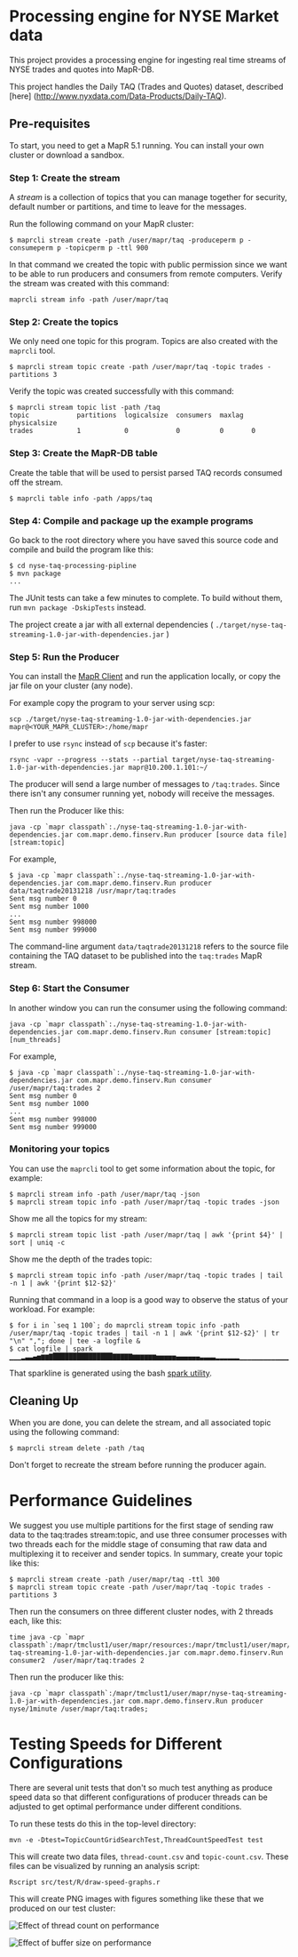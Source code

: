 # Processing engine for NYSE Market data

This project provides a processing engine for ingesting real time streams of NYSE trades and quotes into MapR-DB.

This project handles the Daily TAQ (Trades and Quotes) dataset, described [here] (http://www.nyxdata.com/Data-Products/Daily-TAQ).

## Pre-requisites

To start, you need to get a MapR 5.1 running. You can install your own cluster or download a sandbox.

### Step 1: Create the stream

A *stream* is a collection of topics that you can manage together for security, default number or partitions, and time to leave for the messages.

Run the following command on your MapR cluster:

```
$ maprcli stream create -path /user/mapr/taq -produceperm p -consumeperm p -topicperm p -ttl 900
```

In that command we created the topic with public permission since we want to be able to run producers and consumers from remote computers. Verify the stream was created with this command:

```
maprcli stream info -path /user/mapr/taq
```

### Step 2: Create the topics

We only need one topic for this program. Topics are also created with the `maprcli` tool.

```
$ maprcli stream topic create -path /user/mapr/taq -topic trades -partitions 3
```

Verify the topic was created successfully with this command:

```
$ maprcli stream topic list -path /taq
topic            partitions  logicalsize  consumers  maxlag  physicalsize
trades           1           0            0          0       0
```

### Step 3: Create the MapR-DB table

Create the table that will be used to persist parsed TAQ records consumed off the stream.

```
$ maprcli table info -path /apps/taq
```

### Step 4: Compile and package up the example programs

Go back to the root directory where you have saved this source code and
compile and build the program like this:

```
$ cd nyse-taq-processing-pipline
$ mvn package
...
```

The JUnit tests can take a few minutes to complete. To build without them, run `mvn package -DskipTests` instead.

The project create a jar with all external dependencies ( `./target/nyse-taq-streaming-1.0-jar-with-dependencies.jar` )


### Step 5: Run the Producer

You can install the [MapR Client](http://maprdocs.mapr.com/51/index.html#AdvancedInstallation/SettingUptheClient-client_26982445-d3e146.html) and run the application locally,
or copy the jar file on your cluster (any node).

For example copy the program to your server using scp:

```
scp ./target/nyse-taq-streaming-1.0-jar-with-dependencies.jar mapr@<YOUR_MAPR_CLUSTER>:/home/mapr
```

I prefer to use `rsync` instead of `scp` because it's faster:

```
rsync -vapr --progress --stats --partial target/nyse-taq-streaming-1.0-jar-with-dependencies.jar mapr@10.200.1.101:~/
```

The producer will send a large number of messages to `/taq:trades`. Since there isn't
any consumer running yet, nobody will receive the messages. 

Then run the Producer like this:

```java -cp `mapr classpath`:./nyse-taq-streaming-1.0-jar-with-dependencies.jar com.mapr.demo.finserv.Run producer [source data file] [stream:topic]```

For example,

```
$ java -cp `mapr classpath`:./nyse-taq-streaming-1.0-jar-with-dependencies.jar com.mapr.demo.finserv.Run producer data/taqtrade20131218 /usr/mapr/taq:trades 
Sent msg number 0
Sent msg number 1000
...
Sent msg number 998000
Sent msg number 999000
```

The command-line argument `data/taqtrade20131218` refers to the source file containing the TAQ dataset to be published into the `taq:trades` MapR stream.


### Step 6: Start the Consumer

In another window you can run the consumer using the following command:

```java -cp `mapr classpath`:./nyse-taq-streaming-1.0-jar-with-dependencies.jar com.mapr.demo.finserv.Run consumer [stream:topic] [num_threads]```

For example,

```
$ java -cp `mapr classpath`:./nyse-taq-streaming-1.0-jar-with-dependencies.jar com.mapr.demo.finserv.Run consumer /user/mapr/taq:trades 2
Sent msg number 0
Sent msg number 1000
...
Sent msg number 998000
Sent msg number 999000
```


### Monitoring your topics 

You can use the `maprcli` tool to get some information about the topic, for example:

```
$ maprcli stream info -path /user/mapr/taq -json
$ maprcli stream topic info -path /user/mapr/taq -topic trades -json
```

Show me all the topics for my stream:

```
$ maprcli stream topic list -path /user/mapr/taq | awk '{print $4}' | sort | uniq -c
```

Show me the depth of the trades topic:

```
$ maprcli stream topic info -path /user/mapr/taq -topic trades | tail -n 1 | awk '{print $12-$2}'
```

Running that command in a loop is a good way to observe the status of your workload. For example:

```
$ for i in `seq 1 100`; do maprcli stream topic info -path /user/mapr/taq -topic trades | tail -n 1 | awk '{print $12-$2}' | tr "\n" ","; done | tee -a logfile &
$ cat logfile | spark
▁▁▁▂▃▃▄▅▆▆▇███████████████▇▇▇▇▇▆▆▆▆▆▆▅▅▅▅▅▄▄▄▄▄▄▃▃▃▃▂▂▂▂▂▂▁▁▁▁▁▁▁▁▁▁▁▁▁▁
```

That sparkline is generated using the bash [spark utility](https://github.com/holman/spark).

## Cleaning Up

When you are done, you can delete the stream, and all associated topic using the following command:
```
$ maprcli stream delete -path /taq
```

Don't forget to recreate the stream before running the producer again.

# Performance Guidelines

We suggest you use multiple partitions for the first stage of sending raw data to the taq:trades stream:topic, and use three consumer processes with two threads each for the middle stage of consuming that raw data and multiplexing it to receiver and sender topics.  In summary, create your topic like this:

``` 
$ maprcli stream create -path /user/mapr/taq -ttl 300
$ maprcli stream topic create -path /user/mapr/taq -topic trades -partitions 3
```

Then run the consumers on three different cluster nodes, with 2 threads each, like this:

```
time java -cp `mapr classpath`:/mapr/tmclust1/user/mapr/resources:/mapr/tmclust1/user/mapr/nyse-taq-streaming-1.0-jar-with-dependencies.jar com.mapr.demo.finserv.Run consumer2  /user/mapr/taq:trades 2
```

Then run the producer like this:

```
java -cp `mapr classpath`:/mapr/tmclust1/user/mapr/nyse-taq-streaming-1.0-jar-with-dependencies.jar com.mapr.demo.finserv.Run producer nyse/1minute /user/mapr/taq:trades;
```


# Testing Speeds for Different Configurations
There are several unit tests that don't so much test anything as produce speed data
so that different configurations of producer threads can be adjusted to get optimal 
performance under different conditions. 

To run these tests do this in the top-level directory:

    mvn -e -Dtest=TopicCountGridSearchTest,ThreadCountSpeedTest test

This will create two data files, `thread-count.csv` and `topic-count.csv`. These files can be visualized 
by running an analysis script:

    Rscript src/test/R/draw-speed-graphs.r 

This will create PNG images with figures something like these that we
produced on our test cluster:


![Effect of thread count on performance](images/thread.png)

![Effect of buffer size on performance](images/topics.png)
